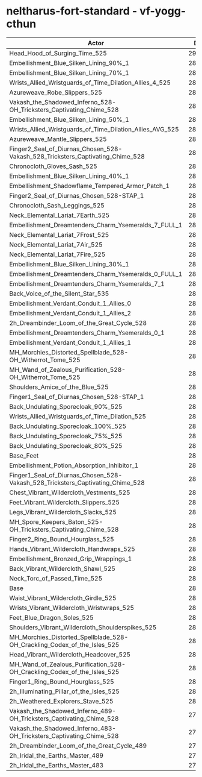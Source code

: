 # neltharus-fort-standard - vf-yogg-cthun
| Actor | DPS | Increase |
|---|:---:|:---:|
|Head_Hood_of_Surging_Time_525|294746|3.63%|
|Embellishment_Blue_Silken_Lining_90%_1|289919|1.94%|
|Embellishment_Blue_Silken_Lining_70%_1|288628|1.48%|
|Wrists_Allied_Wristguards_of_Time_Dilation_Allies_4_525|288317|1.37%|
|Azureweave_Robe_Slippers_525|287815|1.20%|
|Vakash_the_Shadowed_Inferno_528-OH_Tricksters_Captivating_Chime_528|287554|1.11%|
|Embellishment_Blue_Silken_Lining_50%_1|287543|1.10%|
|Wrists_Allied_Wristguards_of_Time_Dilation_Allies_AVG_525|287467|1.08%|
|Azureweave_Mantle_Slippers_525|287397|1.05%|
|Finger2_Seal_of_Diurnas_Chosen_528-Vakash_528_Tricksters_Captivating_Chime_528|287229|0.99%|
|Chronocloth_Gloves_Sash_525|287125|0.95%|
|Embellishment_Blue_Silken_Lining_40%_1|286950|0.89%|
|Embellishment_Shadowflame_Tempered_Armor_Patch_1|286925|0.88%|
|Finger2_Seal_of_Diurnas_Chosen_528-STAP_1|286794|0.84%|
|Chronocloth_Sash_Leggings_525|286703|0.81%|
|Neck_Elemental_Lariat_7Earth_525|286649|0.79%|
|Embellishment_Dreamtenders_Charm_Ysemeralds_7_FULL_1|286531|0.75%|
|Neck_Elemental_Lariat_7Frost_525|286440|0.71%|
|Neck_Elemental_Lariat_7Air_525|286397|0.70%|
|Neck_Elemental_Lariat_7Fire_525|286357|0.68%|
|Embellishment_Blue_Silken_Lining_30%_1|286314|0.67%|
|Embellishment_Dreamtenders_Charm_Ysemeralds_0_FULL_1|286201|0.63%|
|Embellishment_Dreamtenders_Charm_Ysemeralds_7_1|286010|0.56%|
|Back_Voice_of_the_Silent_Star_535|285965|0.55%|
|Embellishment_Verdant_Conduit_1_Allies_0|285759|0.47%|
|Embellishment_Verdant_Conduit_1_Allies_2|285673|0.44%|
|2h_Dreambinder_Loom_of_the_Great_Cycle_528|285670|0.44%|
|Embellishment_Dreamtenders_Charm_Ysemeralds_0_1|285569|0.41%|
|Embellishment_Verdant_Conduit_1_Allies_1|285555|0.40%|
|MH_Morchies_Distorted_Spellblade_528-OH_Witherrot_Tome_525|285336|0.33%|
|MH_Wand_of_Zealous_Purification_528-OH_Witherrot_Tome_525|285224|0.29%|
|Shoulders_Amice_of_the_Blue_525|285144|0.26%|
|Finger1_Seal_of_Diurnas_Chosen_528-STAP_1|285055|0.23%|
|Back_Undulating_Sporecloak_90%_525|285013|0.21%|
|Wrists_Allied_Wristguards_of_Time_Dilation_525|285001|0.21%|
|Back_Undulating_Sporecloak_100%_525|284961|0.19%|
|Back_Undulating_Sporecloak_75%_525|284860|0.16%|
|Back_Undulating_Sporecloak_80%_525|284841|0.15%|
|Base_Feet|284811|0.14%|
|Embellishment_Potion_Absorption_Inhibitor_1|284761|0.12%|
|Finger1_Seal_of_Diurnas_Chosen_528-Vakash_528_Tricksters_Captivating_Chime_528|284757|0.12%|
|Chest_Vibrant_Wildercloth_Vestments_525|284653|0.09%|
|Feet_Vibrant_Wildercloth_Slippers_525|284637|0.08%|
|Legs_Vibrant_Wildercloth_Slacks_525|284611|0.07%|
|MH_Spore_Keepers_Baton_525-OH_Tricksters_Captivating_Chime_528|284603|0.07%|
|Finger2_Ring_Bound_Hourglass_525|284484|0.03%|
|Hands_Vibrant_Wildercloth_Handwraps_525|284470|0.02%|
|Embellishment_Bronzed_Grip_Wrappings_1|284454|0.02%|
|Back_Vibrant_Wildercloth_Shawl_525|284436|0.01%|
|Neck_Torc_of_Passed_Time_525|284435|0.01%|
|Base|284409|0.00%|
|Waist_Vibrant_Wildercloth_Girdle_525|284403|0.00%|
|Wrists_Vibrant_Wildercloth_Wristwraps_525|284368|-0.01%|
|Feet_Blue_Dragon_Soles_525|284246|-0.06%|
|Shoulders_Vibrant_Wildercloth_Shoulderspikes_525|284157|-0.09%|
|MH_Morchies_Distorted_Spellblade_528-OH_Crackling_Codex_of_the_Isles_525|283914|-0.17%|
|Head_Vibrant_Wildercloth_Headcover_525|283878|-0.19%|
|MH_Wand_of_Zealous_Purification_528-OH_Crackling_Codex_of_the_Isles_525|283773|-0.22%|
|Finger1_Ring_Bound_Hourglass_525|283457|-0.33%|
|2h_Illuminating_Pillar_of_the_Isles_525|283044|-0.48%|
|2h_Weathered_Explorers_Stave_525|282338|-0.73%|
|Vakash_the_Shadowed_Inferno_489-OH_Tricksters_Captivating_Chime_528|277662|-2.37%|
|Vakash_the_Shadowed_Inferno_483-OH_Tricksters_Captivating_Chime_528|276612|-2.74%|
|2h_Dreambinder_Loom_of_the_Great_Cycle_489|271900|-4.40%|
|2h_Iridal_the_Earths_Master_489|271822|-4.43%|
|2h_Iridal_the_Earths_Master_483|270029|-5.06%|
